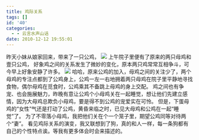 ```yaml
---
title: 鸡际关系
tags: []
id: '40'
categories:
  - - 云言水声山话
date: 2010-12-12 19:55:01
---
```


昨天小妹从娘家回来，带来了一只公鸡， [![](http://static6.photo.sina.com.cn/bmiddle/61242da7x7640799c5d35&690)](http://blog.photo.sina.com.cn/showpic.html#url=http://static6.photo.sina.com.cn/orignal/61242da7x7640799c5d35&690) 上午院子里便有了原来的两只母鸡和壹只公鸡， 好象鸡之间的关系发生了微妙的变化，原本两只鸡常常互相争斗，可今早上好象安静了许多。 [![](http://static7.photo.sina.com.cn/bmiddle/61242da7x7640935a4d36&690)](http://blog.photo.sina.com.cn/showpic.html#url=http://static7.photo.sina.com.cn/orignal/61242da7x7640935a4d36&690) 哈哈，原来公鸡的加入，母鸡之间的关注少了，两个母鸡的专注点都到了公鸡身上，公鸡一左一右地拥着两只母鸡在院子里平静地寻找食物，偶尔母鸡在觅食时，公鸡乘其不备跳上母鸡的身上交配。 鸡之间也有争宠、也会施展魅力，昨晚有意让公鸡个小母鸡关在一起睡觉，想让他们先建立感情，因为大母鸡总欺负小母鸡，要是得不到公鸡的宠爱实在可怜。 但是，下蛋母鸡的“女性”气还是打动了公鸡，黄昏来临之时，已见大母鸡和公鸡在一起“睡觉”了。 为了不零落小母鸡，我把他们关在个一个笼子里，期望公鸡同等对待两个“妻”。 看见鸡际关系的演变，我又联想到了狗，真的和人一样，每一条狗都有自己的个性特点诶。等我有更多体会时会来描述的。